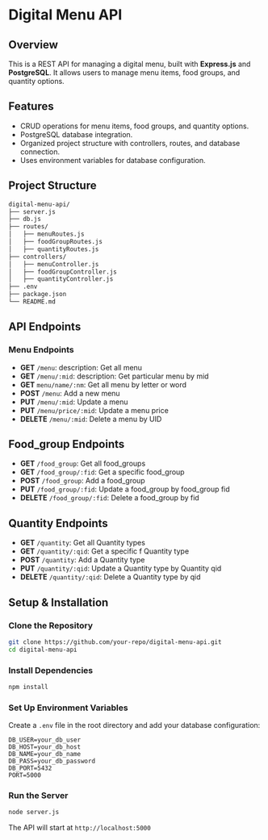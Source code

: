 # Digital Menu API

## Overview
This is a REST API for managing a digital menu, built with **Express.js** and **PostgreSQL**. It allows users to manage menu items, food groups, and quantity options.

## Features
- CRUD operations for menu items, food groups, and quantity options.
- PostgreSQL database integration.
- Organized project structure with controllers, routes, and database connection.
- Uses environment variables for database configuration.

## Project Structure
```sh
digital-menu-api/
├── server.js
├── db.js
├── routes/
│   ├── menuRoutes.js
│   ├── foodGroupRoutes.js
│   ├── quantityRoutes.js
├── controllers/
│   ├── menuController.js
│   ├── foodGroupController.js
│   ├── quantityController.js
├── .env
├── package.json
└── README.md
```

## API Endpoints
### Menu Endpoints

- **GET** `/menu`: description: Get all menu
- **GET** `/menu/:mid`: description: Get particular menu by mid
- **GET** `menu/name/:nm`: Get all menu by letter or word
- **POST** `/menu`: Add a new menu
- **PUT** `/menu/:mid`: Update a menu
- **PUT** `/menu/price/:mid`: Update a menu price
- **DELETE** `/menu/:mid`: Delete a menu by UID

## Food_group Endpoints

- **GET** `/food_group`: Get all food_groups
- **GET** `/food_group/:fid`: Get a specific food_group
- **POST** `/food_group`: Add a food_group
- **PUT** `/food_group/:fid`: Update a food_group by food_group fid
- **DELETE** `/food_group/:fid`: Delete a food_group by fid

## Quantity Endpoints

- **GET** `/quantity`: Get all Quantity types
- **GET** `/quantity/:qid`: Get a specific f Quantity type
- **POST** `/quantity`: Add a  Quantity type
- **PUT** `/quantity/:qid`: Update a  Quantity type by  Quantity qid
- **DELETE** `/quantity/:qid`: Delete a  Quantity type by qid

## Setup & Installation

### Clone the Repository
```sh
git clone https://github.com/your-repo/digital-menu-api.git
cd digital-menu-api
```

### Install Dependencies
```sh
npm install
```

### Set Up Environment Variables
Create a `.env` file in the root directory and add your database configuration:
```env
DB_USER=your_db_user
DB_HOST=your_db_host
DB_NAME=your_db_name
DB_PASS=your_db_password
DB_PORT=5432
PORT=5000
```

### Run the Server
```sh
node server.js
```
The API will start at `http://localhost:5000`






